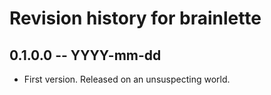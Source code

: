 # Revision history for brainlette

## 0.1.0.0 -- YYYY-mm-dd

* First version. Released on an unsuspecting world.
